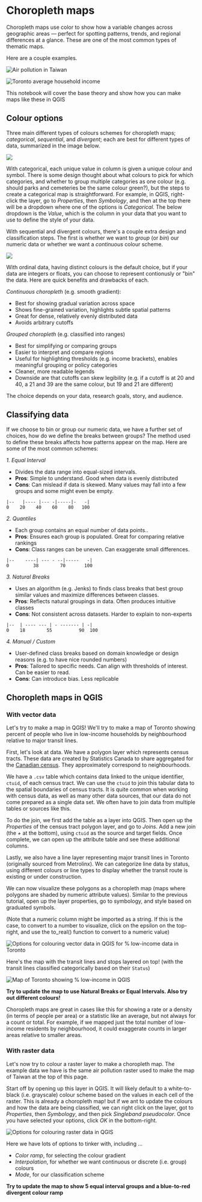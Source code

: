 # Choropleth maps

Choropleth maps use color to show how a variable changes across geographic areas — perfect for spotting patterns, trends, and regional differences at a glance. These are one of the most common types of thematic maps.

Here are a couple examples. 

![Air pollution in Taiwan](./img/airpollution-757px.png)

![Toronto average household income](./img/toronto-income.png)

This notebook will cover the base theory and show how you can make maps like these in QGIS



## Colour options

Three main different types of colours schemes for choropleth maps; *categorical*, *sequential*, and *divergent*; each are best for different types of data, summarized in the image below.

![](img/colours-group-cont.png)

With categorical, each unique value in column is given a unique colour and symbol. There is some design thought about what colours to pick for which categories, and whether to group multiple categories as one colour (e.g. should parks and cemeteries be the same colour green?), but the steps to create a categorical map is straightforward. For example, in QGIS, right-click the layer, go to *Properties*, then *Symbology*, and then at the top there will be a dropdown where one of the options is *Categorical*. The below dropdown is the *Value*, which is the column in your data that you want to use to define the style of your data.

With sequential and divergent colours, there's a couple extra design and classification steps. The first is whether we want to *group* (or *bin*) our numeric data or whether we want a *continuous* colour scheme. 

![](img/colours-sub-div.png)

With ordinal data, having distinct colours is the default choice, but if your data are integers or floats, you can choose to represent contionusly or "bin" the data. Here are quick benefits and drawbacks of each.

*Continuous choropleth* (e.g. smooth gradient):

- Best for showing gradual variation across space
- Shows fine-grained variation, highlights subtle spatial patterns
- Great for dense, relatively evenly distributed data
- Avoids arbitrary cutoffs

*Grouped choropleth* (e.g. classified into ranges)

- Best for simplifying or comparing groups
- Easier to interpret and compare regions
- Useful for highlighting thresholds (e.g. income brackets), enables meaningful grouping or policy categories
- Cleaner, more readable legends
- Downside are that cutoffs can skew legibility (e.g. if a cutoff is at 20 and 40, a 21 and 39 are the same colour, but 19 and 21 are different)

The choice depends on your data, research goals, story, and audience.


## Classifying data

If we choose to bin or group our numeric data, we have a further set of choices, how do we define the breaks between groups?
The method used to define these breaks affects how patterns appear on the map. Here are some of the most common schemes:

*1. Equal Interval*

- Divides the data range into equal-sized intervals.
- **Pros**: Simple to understand. Good when data is evenly distributed
- **Cons**: Can mislead if data is skewed. Many values may fall into a few groups and some might even be empty.

```
|--   |---- |--- -|-----|-   -|
0    20    40    60    80   100
```

*2. Quantiles*

- Each group contains an equal number of data points..
- **Pros**: Ensures each group is populated.  Great for comparing relative rankings
- **Cons**: Class ranges can be uneven. Can exaggerate small differences.

```
|--    ----| --- - --|-----   -|
0         38        70       100
```

*3. Natural Breaks*

- Uses an algorithm (e.g. Jenks) to finds class breaks that best group similar values and maximize differences between classes.
- **Pros**: Reflects natural groupings in data. Often produces intuitive classes
- **Cons**: Not consistent across datasets. Harder to explain to non-experts

```
|--  | ---- --- | - ------- | -|
0    18        55          90  100
```

*4. Manual / Custom*

- User-defined class breaks based on domain knowledge or design reasons (e.g. to have nice rounded numbers)
- **Pros**: Tailored to specific needs. Can align with thresholds of interest. Can be easier to read.
- **Cons**: Can introduce bias. Less replicable






## Choropleth maps in QGIS

### With vector data

Let's try to make a map in QGIS! We'll try to make a map of Toronto showing percent of people who live in low-income households by neighbourhood relative to major transit lines.

First, let's look at data. We have a polygon layer which represents census tracts. These data are created by Statistics Canada to share aggregated for the [Canadian census](../../urban-data-analytics/canadian-census-data/canadian-census-data.md). They approximately correspond to neighbourhoods.

We have a `.csv` table which contains data linked to the unique identifier, `ctuid`, of each census tract. We can use the `ctuid` to join this tabular data to the spatial boundaries of census tracts. It is quite common when working with census data, as well as many other data sources, that our data do not come prepared as a single data set. We often have to join data from multiple tables or sources like this.

To do the join, we first add the table as a layer into QGIS. Then open up the *Properties* of the census tract polygon layer, and go to *Joins*. Add a new join (the *+* at the bottom), using `ctuid` as the source and target fields. Once complete, we can open up the attribute table and see these additional columns.

Lastly, we also have a line layer representing major transit lines in Toronto (originally sourced from Metrolinx). We can categorize line data by status, using different colours or line types to display whether the transit route is existing or under construction. 

We can now visualize these polygons as a choropleth map (maps where polygons are shaded by numeric attribute values). Similar to the previous tutorial, open up the layer properties, go to symbology, and style based on graduated symbols. 

(Note that a numeric column might be imported as a string. If this is the case, to convert to a number to visualize, click on the epsilon on the top-right, and use the to_real() function to convert to a numeric value)

![Options for colouring vector data in QGIS for % low-income data in Toronto](img/vector-choro.png)

Here's the map with the transit lines and stops layered on top! (with the transit lines classified categorically based on their `Status`)

![Map of Toronto showing % low-income in QGIS](img/toronto-example.png)

**Try to update the map to use Natural Breaks or Equal Intervals. Also try out different colours!**

Choropleth maps are great in cases like this for showing a rate or a density (in terms of people per area) or a statistic like an average, but not always for a count or total. For example, if we mapped just the total number of low-income residents by neighbourhood, it could exaggerate counts in larger areas relative to smaller areas.


### With raster data

Let's now try to colour a raster layer to make a choropleth map. The example data we have is the same air pollution raster used to make the map of Taiwan at the top of this page.

Start off by opening up this layer in QGIS. It will likely default to a white-to-black (i.e. grayscale) colour scheme based on the values in each cell of the raster. This is already a choropleth map! but if we ant to update the colours and how the data are being classified, we can right click on the layer, got to *Properties*, then *Symbology*, and then pick *Singleband pseudocolor*.  Once you have selected your options, click *OK* in the bottom-right.

![Options for colouring raster data in QGIS](img/raster-choro.png)

Here we have lots of options to tinker with, including ...

- *Color ramp*, for selecting the colour gradient
- *Interpolation*, for whether we want continuous or discrete (i.e. group) colours
- *Mode*, for our classification scheme

**Try to update the map to show 5 equal interval groups and a blue-to-red divergent colour ramp**

